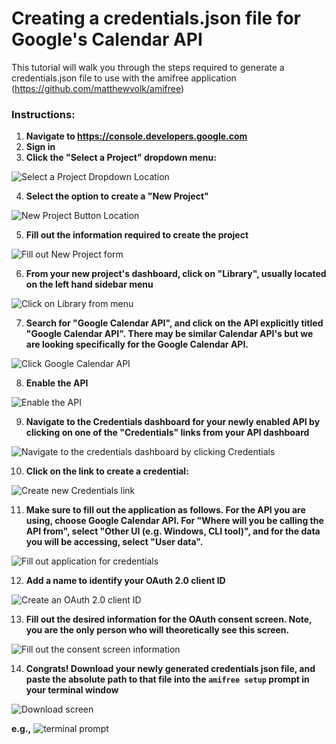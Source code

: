 # Creating a credentials.json file for Google's Calendar API
This tutorial will walk you through the steps required to generate a credentials.json file to use with the amifree application (https://github.com/matthewvolk/amifree)

### Instructions:
1. **Navigate to https://console.developers.google.com**
2. **Sign in**
3. **Click the "Select a Project" dropdown menu:**

![Select a Project Dropdown Location](https://i.imgur.com/I8sCt8m.png)

4. **Select the option to create a "New Project"**

![New Project Button Location](https://i.imgur.com/mals1kO.png)

5. **Fill out the information required to create the project**

![Fill out New Project form](https://i.imgur.com/soiyLH8.png)

6. **From your new project's dashboard, click on "Library", usually located on the left hand sidebar menu**

![Click on Library from menu](https://i.imgur.com/6B3wx5j.png)

7. **Search for "Google Calendar API", and click on the API explicitly titled "Google Calendar API". There may be similar Calendar API's but we are looking specifically for the Google Calendar API.**

![Click Google Calendar API](https://i.imgur.com/GVIagK3.png)

8. **Enable the API**

![Enable the API](https://i.imgur.com/CcqwOvR.png)

9. **Navigate to the Credentials dashboard for your newly enabled API by clicking on one of the "Credentials" links from your API dashboard**

![Navigate to the credentials dashboard by clicking Credentials](https://i.imgur.com/IvzykIj.png)

10. **Click on the link to create a credential:**

![Create new Credentials link](https://i.imgur.com/wmarSYO.png)

11. **Make sure to fill out the application as follows. For the API you are using, choose Google Calendar API. For "Where will you be calling the API from", select "Other UI (e.g. Windows, CLI tool)", and for the data you will be accessing, select "User data".**

![Fill out application for credentials](https://i.imgur.com/xSCtbR4.png)

12. **Add a name to identify your OAuth 2.0 client ID**

![Create an OAuth 2.0 client ID](https://i.imgur.com/IzbFeY6.png)

13. **Fill out the desired information for the OAuth consent screen. Note, you are the only person who will theoretically see this screen.**

![Fill out the consent screen information](https://i.imgur.com/YAbOJ0G.png)

14. **Congrats! Download your newly generated credentials json file, and paste the absolute path to that file into the `amifree setup` prompt in your terminal window**

![Download screen](https://i.imgur.com/6tjKRd9.png)

**e.g.,**
![terminal prompt](https://i.imgur.com/OVZjOk5.png)